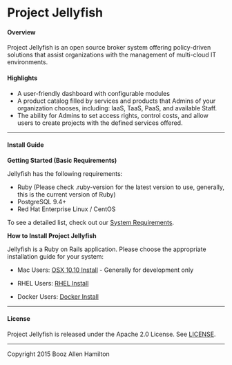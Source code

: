 Project Jellyfish
=======

#### Overview

Project Jellyfish is an open source broker system offering policy-driven solutions that assist organizations with the management of multi-cloud IT environments.

#### Highlights

* A user-friendly dashboard with configurable modules
* A product catalog filled by services and products that Admins of your organization chooses, including: IaaS, TaaS, PaaS, and available Staff.
* The ability for Admins to set access rights, control costs, and allow users to create projects with the defined services offered.

-----

#### Install Guide

**Getting Started (Basic Requirements)**

Jellyfish has the following requirements:

* Ruby (Please check .ruby-version for the latest version to use, generally, this is the current version of Ruby)
* PostgreSQL 9.4+
* Red Hat Enterprise Linux / CentOS

To see a detailed list, check out our [System Requirements](requirements.md).

**How to Install Project Jellyfish**

Jellyfish is a Ruby on Rails application.  Please choose the appropriate installation guide for your system:

* Mac Users: [OSX 10.10 Install](install-guides/mac.md) - Generally for development only

* RHEL Users: [RHEL Install](install-guides/rhel.md)

* Docker Users: [Docker Install](install-guides/docker.md)

-----
#### License

Project Jellyfish is released under the Apache 2.0 License.  See [LICENSE](https://github.com/projectjellyfish/api/blob/master/LICENSE).

-----
Copyright 2015 Booz Allen Hamilton
